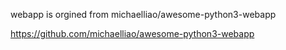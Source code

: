webapp  is orgined from michaelliao/awesome-python3-webapp

https://github.com/michaelliao/awesome-python3-webapp